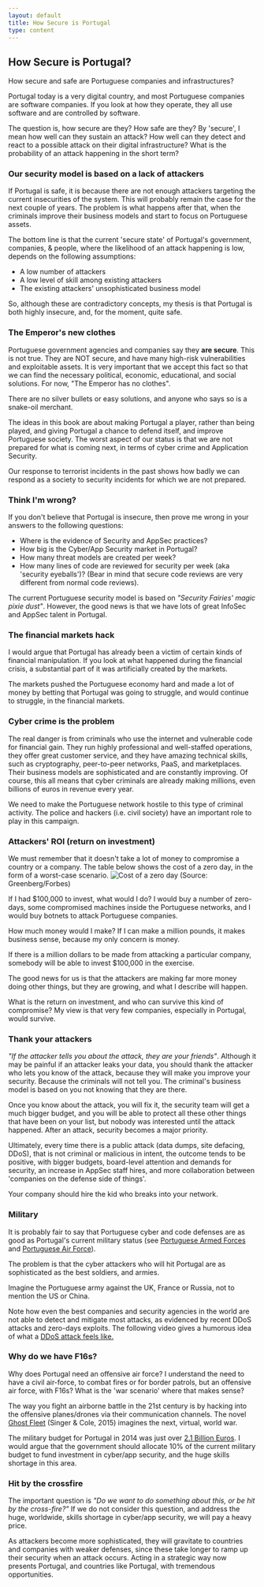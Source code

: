 ```yaml
---
layout: default
title: How Secure is Portugal
type: content
---
```


## How Secure is Portugal?

How secure and safe are Portuguese companies and infrastructures?

Portugal today is a very digital country, and most Portuguese companies are software companies. If you look at how they operate, they all use software and are controlled by software.

The question is, how secure are they? How safe are they? By 'secure', I mean how well can they sustain an attack? How well can they detect and react to a possible attack on their digital infrastructure? What is the probability of an attack happening in the short term?

### Our security model is based on a lack of attackers

If Portugal is safe, it is because there are not enough attackers targeting the current insecurities of the system. This will probably remain the case for the next couple of years. The problem is what happens after that, when the criminals improve their business models and start to focus on Portuguese assets.

The bottom line is that the current 'secure state' of Portugal's government, companies, & people, where the likelihood of an attack happening is low, depends on the following assumptions:

* A low number of attackers
* A low level of skill among existing attackers
* The existing attackers' unsophisticated business model

So, although these are contradictory concepts, my thesis is that Portugal is both highly insecure, and, for the moment, quite safe.

### The Emperor's new clothes

Portuguese government agencies and companies say they **are secure**. This is not true. They are NOT secure, and have many high-risk vulnerabilities and exploitable assets. It is very important that we accept this fact so that we can find the necessary political, economic, educational, and social solutions. For now, "The Emperor has no clothes".

There are no silver bullets or easy solutions, and anyone who says so is a snake-oil merchant.

The ideas in this book are about making Portugal a player, rather than being played, and giving Portugal a chance to defend itself, and improve Portuguese society. The worst aspect of our status is that we are not prepared for what is coming next, in terms of cyber crime and Application Security.  

Our response to terrorist incidents in the past shows how badly we can respond as a society to security incidents for which we are not prepared.

### Think I'm wrong?

If you don't believe that Portugal is insecure, then prove me wrong in your answers to the following questions:
* Where is the evidence of Security and AppSec practices?
* How big is the Cyber/App Security market in Portugal?
* How many threat models are created per week?
* How many lines of code are reviewed for security per week (aka 'security eyeballs')? (Bear in mind that secure code reviews are very different from normal code reviews).

The current Portuguese security model is based on _"Security Fairies' magic pixie dust"_. However, the good news is that we have lots of great InfoSec and AppSec talent in Portugal.         

### The financial markets hack

I would argue that Portugal has already been a victim of certain kinds of financial manipulation.
If you look at what happened during the financial crisis, a substantial part of it was artificially created by the markets.

The markets pushed the Portuguese economy hard and made a lot of money by betting that Portugal was going to struggle, and would continue to struggle, in the financial markets.

### Cyber crime is the problem

The real danger is from criminals who use the internet and vulnerable code for financial gain. They run highly professional and well-staffed operations, they offer great customer service, and they have amazing technical skills, such as cryptography, peer-to-peer networks, PaaS, and marketplaces.  Their business models are sophisticated and are constantly improving. Of course, this all means that cyber criminals are already making millions, even billions of euros in revenue every year. 

We need to make the Portuguese network hostile to this type of criminal activity. The police and hackers (i.e. civil society) have an important role to play in this campaign.

### Attackers' ROI (return on investment)

We must remember that it doesn't take a lot of money to compromise a country or a company. 
The table below shows the cost of a zero day, in the form of a worst-case scenario. 
![Cost of a zero day](http://blogs-images.forbes.com/andygreenberg/files/2012/11/exploitpricechart.jpg?width=960) 
(Source: Greenberg/Forbes)

If I had $100,000 to invest, what would I do? I would buy a number of zero-days, some compromised machines inside the Portuguese networks, and I would buy botnets to attack Portuguese companies.

How much money would I make? If I can make a million pounds, it makes business sense, because my only concern is money.

If there is a million dollars to be made from attacking a particular company, somebody will be able to invest $100,000 in the exercise.

The good news for us is that the attackers are making far more money doing other things, but they are growing, and what I describe will happen.

What is the return on investment, and who can survive this kind of compromise? My view is that very few companies, especially in Portugal, would survive.

### Thank your attackers

_"If the attacker tells you about the attack, they are your friends"_. Although it may be painful if an attacker leaks your data, you should thank the attacker who lets you know of the attack, because they will make you improve your security. Because the criminals will not tell you. The criminal's business model is based on you not knowing that they are there. 

Once you know about the attack, you will fix it, the security team will get a much bigger budget, and you will be able to protect all these other things that have been on your list, but nobody was interested until the attack happened. After an attack, security becomes a major priority.

Ultimately, every time there is a public attack (data dumps, site defacing, DDoS), that is not criminal or malicious in intent, the outcome tends to be positive, with bigger budgets, board-level attention and demands for security, an increase in AppSec staff hires, and more collaboration between 'companies on the defense side of things'.  

Your company should hire the kid who breaks into your network.

### Military

It is probably fair to say that Portuguese cyber and code defenses are as good as Portugal's current military status (see [Portuguese Armed Forces](https://en.wikipedia.org/wiki/Portuguese_Armed_Forces) and [Portuguese Air Force](https://en.wikipedia.org/wiki/Portuguese_Air_Force)).

The problem is that the cyber attackers who will hit Portugal are as sophisticated as the best soldiers, and armies.

Imagine the Portuguese army against the UK, France or Russia, not to mention the US or China.

Note how even the best companies and security agencies in the world are not able to detect and mitigate most attacks, as evidenced by recent DDoS attacks and zero-days exploits. The following video gives a humorous idea of what a [DDoS attack feels like.](https://twitter.com/macbroadcast/status/791837377186725888)

### Why do we have F16s?

Why does Portugal need an offensive air force? I understand the need to have a civil air-force, to combat fires or for border patrols, but an offensive air force, with F16s? What is the 'war scenario' where that makes sense?

The way you fight an airborne battle in the 21st century is by hacking into the offensive planes/drones via their communication channels. The novel [Ghost Fleet](https://www.amazon.co.uk/Ghost-Fleet-Novel-Next-World/dp/0544142845) (Singer & Cole, 2015) imagines the next, virtual, world war.

The military budget for Portugal in 2014 was just over [2.1 Billion Euros](https://en.wikipedia.org/wiki/Portuguese_Armed_Forces). I would argue that the government should allocate 10% of the current military budget to fund investment in cyber/app security, and the huge skills shortage in this area.

### Hit by the crossfire

The important question is _"Do we want to do something about this, or be hit by the cross-fire?"_ If we do not consider this question, and address the huge, worldwide, skills shortage in cyber/app security, we will pay a heavy price.

As attackers become more sophisticated, they will gravitate to countries and companies with weaker defenses, since these take longer to ramp up their security when an attack occurs. Acting in a strategic way now presents Portugal, and countries like Portugal, with tremendous opportunities.

